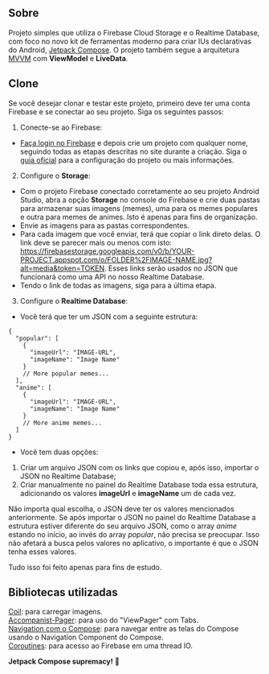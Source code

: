 ## Sobre

Projeto simples que utiliza o Firebase Cloud Storage e o Realtime Database, com foco no novo kit de ferramentas moderno para criar IUs declarativas do Android, [Jetpack Compose](https://developer.android.com/jetpack/compose). O projeto também segue a arquitetura [MVVM](https://developer.android.com/jetpack/guide) com **ViewModel** e **LiveData**.

## Clone

Se você desejar clonar e testar este projeto, primeiro deve ter uma conta Firebase e se conectar ao seu projeto. Siga os seguintes passos:
1. Conecte-se ao Firebase:
- [Faça login no Firebase](https://console.firebase.google.com) e depois crie um projeto com qualquer nome, seguindo todas as etapas descritas no site durante a criação. Siga o [guia oficial](https://firebase.google.com/docs/android/setup) para a configuração do projeto ou mais informações.
2. Configure o **Storage**:
- Com o projeto Firebase conectado corretamente ao seu projeto Android Studio, abra a opção **Storage** no console do Firebase e crie duas pastas para armazenar suas imagens (memes), uma para os memes populares e outra para memes de animes. Isto é apenas para fins de organização.
- Envie as imagens para as pastas correspondentes.
- Para cada imagem que você enviar, terá que copiar o link direto delas. O link deve se parecer mais ou menos com isto: https://firebasestorage.googleapis.com/v0/b/YOUR-PROJECT.appspot.com/o/FOLDER%2FIMAGE-NAME.jpg?alt=media&token=TOKEN. Esses links serão usados no JSON que funcionará como uma API no nosso Realtime Database.
- Tendo o link de todas as imagens, siga para a última etapa.
3. Configure o **Realtime Database**:
- Você terá que ter um JSON com a seguinte estrutura: 

```
{
  "popular": [
    {
      "imageUrl": "IMAGE-URL",
      "imageName": "Image Name"
    }
    // More popular memes...
  ],
  "anime": [
    {
      "imageUrl": "IMAGE-URL",
      "imageName": "Image Name"
    }
    // More anime memes...
  ]
}
```

- Você tem duas opções:
1. Criar um arquivo JSON com os links que copiou e, após isso, importar o JSON no Realtime Database;
2. Criar manualmente no painel do Realtime Database toda essa estrutura, adicionando os valores **imageUrl** e **imageName** um de cada vez.

Não importa qual escolha, o JSON deve ter os valores mencionados anteriormente.
Se após importar o JSON no painel do Realtime Database a estrutura estiver diferente do seu arquivo JSON, como o array *anime* estando no início, ao invés do array *popular*, não precisa se preocupar. Isso não afetará a busca pelos valores no aplicativo, o importante é que o JSON tenha esses valores.

Tudo isso foi feito apenas para fins de estudo.

## Bibliotecas utilizadas

[Coil](https://coil-kt.github.io/coil/compose/): para carregar imagens.  
[Accompanist-Pager](https://google.github.io/accompanist/pager/): para uso do "ViewPager" com Tabs.  
[Navigation com o Compose](https://developer.android.com/jetpack/compose/navigation): para navegar entre as telas do Compose usando o Navigation Component do Compose.  
[Coroutines](https://developer.android.com/kotlin/coroutines): para acesso ao Firebase em uma thread IO.  

**Jetpack Compose supremacy!** 🧎
